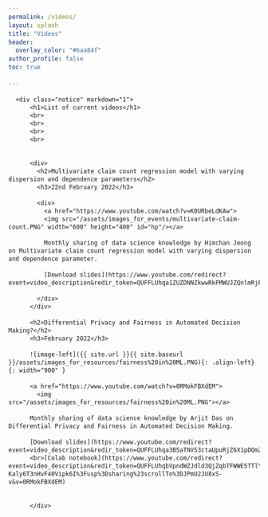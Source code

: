 ```yaml
---
permalink: /videos/
layout: splash
title: "Videos"
header:
  overlay_color: "#6aa84f"
author_profile: false
toc: true
 
---
```


<html>

  <body>
  
      <div class="notice" markdown="1">
          <h1>List of current videos</h1>
          <br>
          <br>
          <br>
          <br>
          
        
          <div>
            <h2>Multivariate claim count regression model with varying dispersion and dependence parameters</h2>
            <h3>22nd February 2022</h3>

            <div>
              <a href="https://www.youtube.com/watch?v=K0URbeLdKAw">
              <img src="/assets/images_for_events/multivariate-claim-count.PNG" width="600" height="400" id="hp"/></a>

              Monthly sharing of data science knowledge by Himchan Jeong on Multivariate claim count regression model with varying dispersion and dependence parameter.

              [Download slides](https://www.youtube.com/redirect?event=video_description&redir_token=QUFFLUhqa1ZUZDNNZkwwRkFMWUJZQnlmRjFLSXFFYXFjUXxBQ3Jtc0tsZ2h6ejNLWkpxUHY3TWNCWlE4UkRPajJNNHE3ck8tZ0VhRmhWODN2WFM1MU9IeEZGTXlUYzc1YURydXhSNkhic3J0YlFDbk56RTh0ZHZycnhVR1phM19COHJVMUVUNU1nUDJaeGhhVzltY2lSRmxNUQ&q=https%3A%2F%2Fgithub.com%2FIFoADataScienceResearch%2FIFoADataScienceResearch.github.io%2Fraw%2Fmaster%2Fassets%2Fpdfs%2Fknowledge_sharing%2FMultiCount_Dispersion_slides.pdf&v=K0URbeLdKAw)

            </div>
          </div>
          
          <h2>Differential Privacy and Fairness in Automated Decision Making?</h2>
          <h3>February 2022</h3>

          ![image-left]({{ site.url }}{{ site.baseurl }}/assets/images_for_resources/fairness%20in%20ML.PNG){: .align-left}{: width="900" } 

          <a href="https://www.youtube.com/watch?v=0RMokFBXdEM">
            <img src="/assets/images_for_resources/fairness%20in%20ML.PNG"></a>

          Monthly sharing of data science knowledge by Arjit Das on Differential Privacy and Fairness in Automated Decision Making.

          [Download slides](https://www.youtube.com/redirect?event=video_description&redir_token=QUFFLUhqa3B5aTNVS3ctaUpuRjZ6X1pDQmZfVTVlTUtrd3xBQ3Jtc0tucTdCekx6RkdjRUFxREZuU3B6YmZvb3lmTUtDY0ttak5UQ254M0JCRnZ1Z3k1bHFkWkU5c1F1NFZOTmlGa3hlUUlZMnl3b2UyZ1FSOWVyNUxwMlQxZnp6anhTYldpT1dPRTBadml6cDg2UW1rLWd1QQ&q=https%3A%2F%2Fgithub.com%2FIFoADataScienceResearch%2FIFoADataScienceResearch.github.io%2Fraw%2Fmaster%2Fassets%2Fpdfs%2Fknowledge_sharing%2FDifferential%2520Privacy%2520and%2520Fairness%2520in%2520Machine%2520Learning.pdf&v=0RMokFBXdEM)
          <br>[Colab notebook](https://www.youtube.com/redirect?event=video_description&redir_token=QUFFLUhqbVpndWZJdld3QjZqbTFWWE5TTlY4ODFkZkd5UXxBQ3Jtc0ttWWVNMnlzbmh6TkhfR1ZKck1FaGRFOTliVUY3LUd2c0ppenowdzJYQlZTSG1xM2UwYTVCZjktUWpuMy0zeFJ6b3h1M3FYdTAyOWZyRm1Zbmt5NjRlRzFSMFlMeFJkRk5xYm1mVzZTT0pmYnBGNjlkWQ&q=https%3A%2F%2Fcolab.research.google.com%2Fdrive%2F1yrL7FqP6Il4w-Kaly6T3nHvF40Vipk6I%3Fusp%3Dsharing%23scrollTo%3DJPmU2JU8xS-v&v=0RMokFBXdEM)


          </div>
  </body>
</html>


